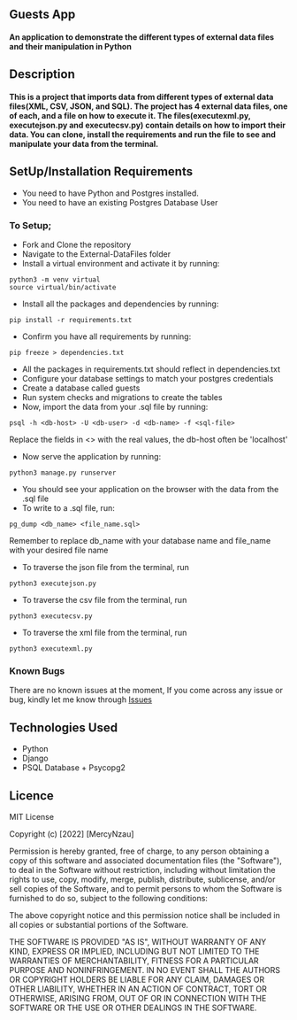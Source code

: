 ## Guests App

#### An application to demonstrate the different types of external data files and their manipulation in Python

## Description
#### This is a project that imports data from different types of external data files(XML, CSV, JSON, and SQL). The project has 4 external data files, one of each, and a file on how to execute it. The files(executexml.py, executejson.py and executecsv.py) contain details on how to import their data. You can clone, install the requirements and run the file to see and manipulate your data from the terminal.

## SetUp/Installation Requirements
* You need to have Python and Postgres installed.
* You need to have an existing Postgres Database User

### To Setup;
* Fork and Clone the repository
* Navigate to the External-DataFiles folder
* Install a virtual environment and activate it by running:
```
python3 -m venv virtual
source virtual/bin/activate
```
* Install all the packages and dependencies by running:
```
pip install -r requirements.txt
```
* Confirm you have all requirements by running:
```
pip freeze > dependencies.txt
```
* All the packages in requirements.txt should reflect in dependencies.txt
* Configure your database settings to match your postgres credentials
* Create a database called guests
* Run system checks and migrations to create the tables 
* Now, import the data from your .sql file by running:
```
psql -h <db-host> -U <db-user> -d <db-name> -f <sql-file>
```
Replace the fields in <> with the real values, the db-host often be 'localhost'
* Now serve the application by running:
```
python3 manage.py runserver
```
* You should see your application on the browser with the data from the .sql file
* To write to a .sql file, run:
```
pg_dump <db_name> <file_name.sql>
```
Remember to replace db_name with your database name and file_name with your desired file name

* To traverse the json file from the terminal, run
```
python3 executejson.py
```
* To traverse the csv file from the terminal, run
```
python3 executecsv.py
```
* To traverse the xml file from the terminal, run
```
python3 executexml.py
```

### Known Bugs
There are no known issues at the moment, If you come across any issue or bug, kindly let me know through [Issues](https://github.com/NzauM/External-DataFiles/issues/new/choose)

## Technologies Used
* Python
* Django
* PSQL Database + Psycopg2

## Licence
MIT License

Copyright (c) [2022] [MercyNzau]

Permission is hereby granted, free of charge, to any person obtaining a copy
of this software and associated documentation files (the "Software"), to deal
in the Software without restriction, including without limitation the rights
to use, copy, modify, merge, publish, distribute, sublicense, and/or sell
copies of the Software, and to permit persons to whom the Software is
furnished to do so, subject to the following conditions:

The above copyright notice and this permission notice shall be included in all
copies or substantial portions of the Software.

THE SOFTWARE IS PROVIDED "AS IS", WITHOUT WARRANTY OF ANY KIND, EXPRESS OR
IMPLIED, INCLUDING BUT NOT LIMITED TO THE WARRANTIES OF MERCHANTABILITY,
FITNESS FOR A PARTICULAR PURPOSE AND NONINFRINGEMENT. IN NO EVENT SHALL THE
AUTHORS OR COPYRIGHT HOLDERS BE LIABLE FOR ANY CLAIM, DAMAGES OR OTHER
LIABILITY, WHETHER IN AN ACTION OF CONTRACT, TORT OR OTHERWISE, ARISING FROM,
OUT OF OR IN CONNECTION WITH THE SOFTWARE OR THE USE OR OTHER DEALINGS IN THE
SOFTWARE.





